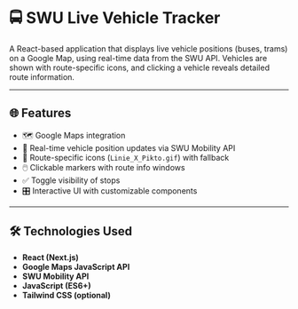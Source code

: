 # 🚍 SWU Live Vehicle Tracker

A React-based application that displays live vehicle positions (buses, trams) on a Google Map, using real-time data from the SWU API. Vehicles are shown with route-specific icons, and clicking a vehicle reveals detailed route information.

---

## 🌐 Features

- 🗺️ Google Maps integration
- 🚋 Real-time vehicle position updates via SWU Mobility API
- 🎨 Route-specific icons (`Linie_X_Pikto.gif`) with fallback
- 🖱️ Clickable markers with route info windows
- ✅ Toggle visibility of stops
- 🎛️ Interactive UI with customizable components

---

## 🛠️ Technologies Used

- **React (Next.js)**
- **Google Maps JavaScript API**
- **SWU Mobility API**
- **JavaScript (ES6+)**
- **Tailwind CSS (optional)**

